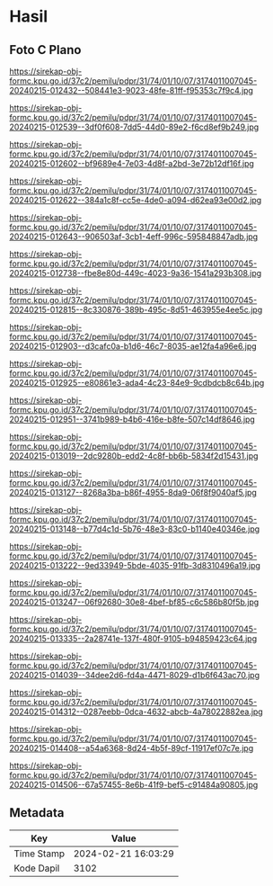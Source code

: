 # Hasil

## Foto C Plano

https://sirekap-obj-formc.kpu.go.id/37c2/pemilu/pdpr/31/74/01/10/07/3174011007045-20240215-012432--508441e3-9023-48fe-81ff-f95353c7f9c4.jpg

https://sirekap-obj-formc.kpu.go.id/37c2/pemilu/pdpr/31/74/01/10/07/3174011007045-20240215-012539--3df0f608-7dd5-44d0-89e2-f6cd8ef9b249.jpg

https://sirekap-obj-formc.kpu.go.id/37c2/pemilu/pdpr/31/74/01/10/07/3174011007045-20240215-012602--bf9689e4-7e03-4d8f-a2bd-3e72b12df16f.jpg

https://sirekap-obj-formc.kpu.go.id/37c2/pemilu/pdpr/31/74/01/10/07/3174011007045-20240215-012622--384a1c8f-cc5e-4de0-a094-d62ea93e00d2.jpg

https://sirekap-obj-formc.kpu.go.id/37c2/pemilu/pdpr/31/74/01/10/07/3174011007045-20240215-012643--906503af-3cb1-4eff-996c-595848847adb.jpg

https://sirekap-obj-formc.kpu.go.id/37c2/pemilu/pdpr/31/74/01/10/07/3174011007045-20240215-012738--fbe8e80d-449c-4023-9a36-1541a293b308.jpg

https://sirekap-obj-formc.kpu.go.id/37c2/pemilu/pdpr/31/74/01/10/07/3174011007045-20240215-012815--8c330876-389b-495c-8d51-463955e4ee5c.jpg

https://sirekap-obj-formc.kpu.go.id/37c2/pemilu/pdpr/31/74/01/10/07/3174011007045-20240215-012903--d3cafc0a-b1d6-46c7-8035-ae12fa4a96e6.jpg

https://sirekap-obj-formc.kpu.go.id/37c2/pemilu/pdpr/31/74/01/10/07/3174011007045-20240215-012925--e80861e3-ada4-4c23-84e9-9cdbdcb8c64b.jpg

https://sirekap-obj-formc.kpu.go.id/37c2/pemilu/pdpr/31/74/01/10/07/3174011007045-20240215-012951--3741b989-b4b6-416e-b8fe-507c14df8646.jpg

https://sirekap-obj-formc.kpu.go.id/37c2/pemilu/pdpr/31/74/01/10/07/3174011007045-20240215-013019--2dc9280b-edd2-4c8f-bb6b-5834f2d15431.jpg

https://sirekap-obj-formc.kpu.go.id/37c2/pemilu/pdpr/31/74/01/10/07/3174011007045-20240215-013127--8268a3ba-b86f-4955-8da9-06f8f9040af5.jpg

https://sirekap-obj-formc.kpu.go.id/37c2/pemilu/pdpr/31/74/01/10/07/3174011007045-20240215-013148--b77d4c1d-5b76-48e3-83c0-b1140e40346e.jpg

https://sirekap-obj-formc.kpu.go.id/37c2/pemilu/pdpr/31/74/01/10/07/3174011007045-20240215-013222--9ed33949-5bde-4035-91fb-3d8310496a19.jpg

https://sirekap-obj-formc.kpu.go.id/37c2/pemilu/pdpr/31/74/01/10/07/3174011007045-20240215-013247--06f92680-30e8-4bef-bf85-c6c586b80f5b.jpg

https://sirekap-obj-formc.kpu.go.id/37c2/pemilu/pdpr/31/74/01/10/07/3174011007045-20240215-013335--2a28741e-137f-480f-9105-b94859423c64.jpg

https://sirekap-obj-formc.kpu.go.id/37c2/pemilu/pdpr/31/74/01/10/07/3174011007045-20240215-014039--34dee2d6-fd4a-4471-8029-d1b6f643ac70.jpg

https://sirekap-obj-formc.kpu.go.id/37c2/pemilu/pdpr/31/74/01/10/07/3174011007045-20240215-014312--0287eebb-0dca-4632-abcb-4a78022882ea.jpg

https://sirekap-obj-formc.kpu.go.id/37c2/pemilu/pdpr/31/74/01/10/07/3174011007045-20240215-014408--a54a6368-8d24-4b5f-89cf-11917ef07c7e.jpg

https://sirekap-obj-formc.kpu.go.id/37c2/pemilu/pdpr/31/74/01/10/07/3174011007045-20240215-014506--67a57455-8e6b-41f9-bef5-c91484a90805.jpg


## Metadata

| Key        | Value               |
| ---------- | ------------------- |
| Time Stamp | 2024-02-21 16:03:29 |
| Kode Dapil | 3102                |



